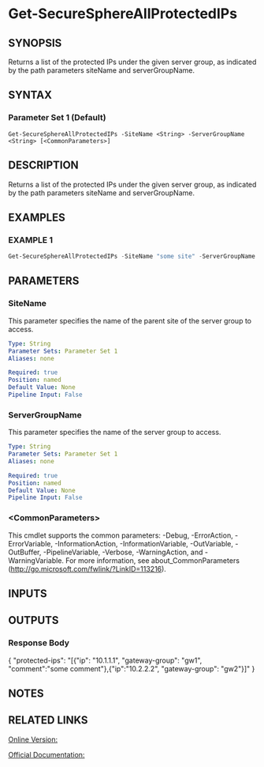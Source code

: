 ﻿# Get-SecureSphereAllProtectedIPs

## SYNOPSIS
Returns a list of the protected IPs under the given server group, as indicated by the path parameters siteName and serverGroupName.

## SYNTAX

### Parameter Set 1 (Default)
```
Get-SecureSphereAllProtectedIPs -SiteName <String> -ServerGroupName <String> [<CommonParameters>]
```

## DESCRIPTION
Returns a list of the protected IPs under the given server group, as indicated by the path parameters siteName and serverGroupName.

## EXAMPLES

### EXAMPLE 1

```powershell
Get-SecureSphereAllProtectedIPs -SiteName "some site" -ServerGroupName "some group"
```

## PARAMETERS

### SiteName
This parameter specifies the name of the parent site of the server group to access.

```yaml
Type: String
Parameter Sets: Parameter Set 1
Aliases: none

Required: true
Position: named
Default Value: None
Pipeline Input: False
```

### ServerGroupName
This parameter specifies the name of the server group to access.

```yaml
Type: String
Parameter Sets: Parameter Set 1
Aliases: none

Required: true
Position: named
Default Value: None
Pipeline Input: False
```

### \<CommonParameters\>
This cmdlet supports the common parameters: -Debug, -ErrorAction, -ErrorVariable, -InformationAction, -InformationVariable, -OutVariable, -OutBuffer, -PipelineVariable, -Verbose, -WarningAction, and -WarningVariable. For more information, see about_CommonParameters (http://go.microsoft.com/fwlink/?LinkID=113216).

## INPUTS

## OUTPUTS

### Response Body
{
"protected-ips": "[{"ip": "10.1.1.1", "gateway-group": "gw1", "comment":"some comment"},{"ip":"10.2.2.2", "gateway-group": "gw2"}]"
}

## NOTES

## RELATED LINKS

[Online Version:](https://github.com/akshinmustafayev/SecureSpherePS/tree/master/Documentation)

[Official Documentation:](https://docs.imperva.com/bundle/v13.6-api-reference-guide/page/61636.htm)



